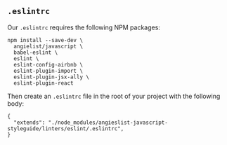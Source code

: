 ## `.eslintrc`

Our `.eslintrc` requires the following NPM packages:

```
npm install --save-dev \
  angielist/javascript \
  babel-eslint \
  eslint \
  eslint-config-airbnb \
  eslint-plugin-import \
  eslint-plugin-jsx-ally \
  eslint-plugin-react
```

Then create an `.eslintrc` file in the root of your project with the following body:
```
{
  "extends": "./node_modules/angieslist-javascript-styleguide/linters/eslint/.eslintrc",
}
```
